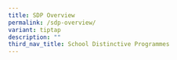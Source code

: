 ```yaml
---
title: SDP Overview
permalink: /sdp-overview/
variant: tiptap
description: ""
third_nav_title: School Distinctive Programmes
---
```


